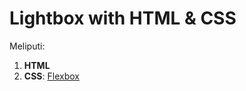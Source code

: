 # Lightbox with HTML & CSS
Meliputi:
1. __HTML__
2. __CSS__: [Flexbox](https://www.w3schools.com/css/css3_flexbox.asp "CSS Flexbox")
